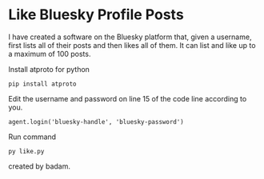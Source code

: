 # Like Bluesky Profile Posts

 I have created a software on the Bluesky platform that, given a username, first lists all of their posts and then likes all of them. It can list and like up to a maximum of 100 posts.

 Install atproto for python
 ```
pip install atproto
```

Edit the username and password on line 15 of the code line according to you.
 ```
agent.login('bluesky-handle', 'bluesky-password')
```

Run command
 ```
py like.py
```

created by badam.

